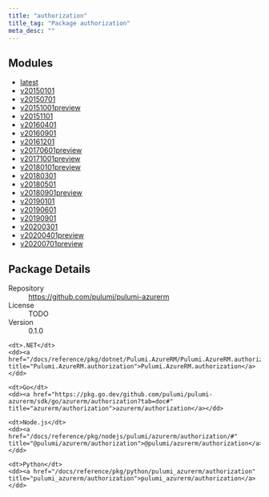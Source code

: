 ```yaml
---
title: "authorization"
title_tag: "Package authorization"
meta_desc: ""
---
```


<!-- WARNING: this file was generated by Pulumi Docs Generator. -->
<!-- Do not edit by hand unless you're certain you know what you are doing! -->



<h2 id="modules">Modules</h2>
<ul class="api">
    <li><a href="latest/" title="latest"><span class="symbol module"></span>latest</a></li>
    <li><a href="v20150101/" title="v20150101"><span class="symbol module"></span>v20150101</a></li>
    <li><a href="v20150701/" title="v20150701"><span class="symbol module"></span>v20150701</a></li>
    <li><a href="v20151001preview/" title="v20151001preview"><span class="symbol module"></span>v20151001preview</a></li>
    <li><a href="v20151101/" title="v20151101"><span class="symbol module"></span>v20151101</a></li>
    <li><a href="v20160401/" title="v20160401"><span class="symbol module"></span>v20160401</a></li>
    <li><a href="v20160901/" title="v20160901"><span class="symbol module"></span>v20160901</a></li>
    <li><a href="v20161201/" title="v20161201"><span class="symbol module"></span>v20161201</a></li>
    <li><a href="v20170601preview/" title="v20170601preview"><span class="symbol module"></span>v20170601preview</a></li>
    <li><a href="v20171001preview/" title="v20171001preview"><span class="symbol module"></span>v20171001preview</a></li>
    <li><a href="v20180101preview/" title="v20180101preview"><span class="symbol module"></span>v20180101preview</a></li>
    <li><a href="v20180301/" title="v20180301"><span class="symbol module"></span>v20180301</a></li>
    <li><a href="v20180501/" title="v20180501"><span class="symbol module"></span>v20180501</a></li>
    <li><a href="v20180901preview/" title="v20180901preview"><span class="symbol module"></span>v20180901preview</a></li>
    <li><a href="v20190101/" title="v20190101"><span class="symbol module"></span>v20190101</a></li>
    <li><a href="v20190601/" title="v20190601"><span class="symbol module"></span>v20190601</a></li>
    <li><a href="v20190901/" title="v20190901"><span class="symbol module"></span>v20190901</a></li>
    <li><a href="v20200301/" title="v20200301"><span class="symbol module"></span>v20200301</a></li>
    <li><a href="v20200401preview/" title="v20200401preview"><span class="symbol module"></span>v20200401preview</a></li>
    <li><a href="v20200701preview/" title="v20200701preview"><span class="symbol module"></span>v20200701preview</a></li>
</ul>

<h2 id="package-details">Package Details</h2>
<dl class="package-details">
	<dt>Repository</dt>
	<dd><a href="https://github.com/pulumi/pulumi-azurerm">https://github.com/pulumi/pulumi-azurerm</a></dd>
	<dt>License</dt>
	<dd>TODO</dd>
	<dt>Version</dt>
	<dd>0.1.0</dd>
</dl>



<dl class="tabular">

    <dt>.NET</dt>
    <dd><a href="/docs/reference/pkg/dotnet/Pulumi.AzureRM/Pulumi.AzureRM.authorization.html" title="Pulumi.AzureRM.authorization">Pulumi.AzureRM.authorization</a></dd>

    <dt>Go</dt>
    <dd><a href="https://pkg.go.dev/github.com/pulumi/pulumi-azurerm/sdk/go/azurerm/authorization?tab=doc#" title="azurerm/authorization">azurerm/authorization</a></dd>

    <dt>Node.js</dt>
    <dd><a href="/docs/reference/pkg/nodejs/pulumi/azurerm/authorization/#" title="@pulumi/azurerm/authorization">@pulumi/azurerm/authorization</a></dd>

    <dt>Python</dt>
    <dd><a href="/docs/reference/pkg/python/pulumi_azurerm/authorization" title="pulumi_azurerm/authorization">pulumi_azurerm/authorization</a></dd>

</dl>

